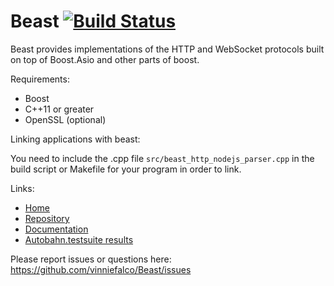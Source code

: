 # Beast [![Build Status](https://travis-ci.org/vinniefalco/Beast.svg?branch=master)](https://travis-ci.org/vinniefalco/Beast)

Beast provides implementations of the HTTP and WebSocket protocols
built on top of Boost.Asio and other parts of boost.

Requirements:

* Boost
* C++11 or greater
* OpenSSL (optional)

Linking applications with beast:

You need to include the .cpp file `src/beast_http_nodejs_parser.cpp`
in the build script or Makefile for your program in order to link.

Links:

* [Home](http://vinniefalco.github.io/)
* [Repository](https://github.com/vinniefalco/Beast)
* [Documentation](http://vinniefalco.github.io/beast/)
* [Autobahn.testsuite results](http://vinniefalco.github.io/autobahn/index.html)

Please report issues or questions here:
https://github.com/vinniefalco/Beast/issues
